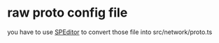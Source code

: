 # raw proto config file

you have to use [SPEditor](https://github.com/changnet/SPEditor) 
to convert those file into src/network/proto.ts 